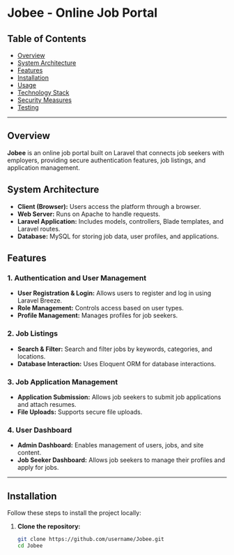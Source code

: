 # Jobee - Online Job Portal

## Table of Contents
- [Overview](#overview)
- [System Architecture](#system-architecture)
- [Features](#features)
- [Installation](#installation)
- [Usage](#usage)
- [Technology Stack](#technology-stack)
- [Security Measures](#security-measures)
- [Testing](#testing)

---

## Overview
**Jobee** is an online job portal built on Laravel that connects job seekers with employers, providing secure authentication features, job listings, and application management.

## System Architecture
- **Client (Browser):** Users access the platform through a browser.
- **Web Server:** Runs on Apache to handle requests.
- **Laravel Application:** Includes models, controllers, Blade templates, and Laravel routes.
- **Database:** MySQL for storing job data, user profiles, and applications.

## Features

### 1. Authentication and User Management
- **User Registration & Login:** Allows users to register and log in using Laravel Breeze.
- **Role Management:** Controls access based on user types.
- **Profile Management:** Manages profiles for job seekers.

### 2. Job Listings
- **Search & Filter:** Search and filter jobs by keywords, categories, and locations.
- **Database Interaction:** Uses Eloquent ORM for database interactions.

### 3. Job Application Management
- **Application Submission:** Allows job seekers to submit job applications and attach resumes.
- **File Uploads:** Supports secure file uploads.

### 4. User Dashboard
- **Admin Dashboard:** Enables management of users, jobs, and site content.
- **Job Seeker Dashboard:** Allows job seekers to manage their profiles and apply for jobs.

---

## Installation
Follow these steps to install the project locally:

1. **Clone the repository:**
   ```bash
   git clone https://github.com/username/Jobee.git
   cd Jobee
